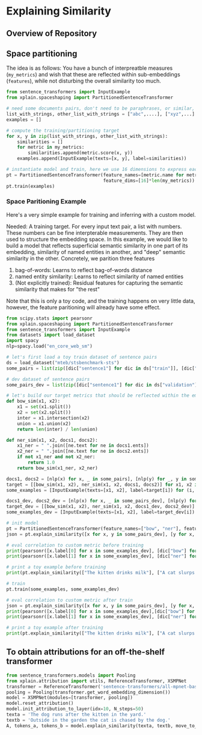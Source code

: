 # Explaining Similarity

## Overview of Repository

## Space partitioning

The idea is as follows: You have a bunch of interpreatble measures (`my_metrics`) and wish that these are reflected within sub-embeddings (`features`), while not disturbing the overall similarity too much.

```python
from sentence_transformers import InputExample
from xplain.spaceshaping import PartitionedSentenceTransformer

# need some documents pairs, don't need to be paraphrases, or similar, just some documents
list_with_strings, other_list_with_strings = ["abc",....], ["xyz",...]
examples = []

# compute the training/partitioning target
for x, y in zip(list_with_strings, other_list_with_strings):
	similarities = []
	for metric in my_metrics:
		similarities.append(metric.score(x, y))
	examples.append(InputExample(texts=[x, y], label=similarities))

# instantiate model and train, here we use 16 dimensions to express each metric
pt = PartitionedSentenceTransformer(feature_names=[metric.name for metric in my_metrics], 
                                    feature_dims=[16]*len(my_metrics))
pt.train(examples)
```

### Space Paritioning Example

Here's a very simple example for training and inferring with a custom model.

Needed: A training target. For every input text pair, a list with numbers. These numbers can be fine interpterable measurements. They are then used to structure the embedding space. In this example, we would like to build a model that reflects superficial semantic similarity in one part of its embedding, similarity of named entities in another, and "deep" semantic similarity in the other. Concretely, we parition three features

1. bag-of-words: Learns to reflect bag-of-words distance
2. named entity similarity: Learns to reflect similarity of named entities
3. (Not explicitly trained): Residual features for capturing the semantic similarity that makes for "the rest"

Note that this is only a toy code, and the training happens on very little data, however, the feature paritioning will already have some effect.

```python
from scipy.stats import pearsonr
from xplain.spaceshaping import PartitionedSentenceTransformer
from sentence_transformers import InputExample
from datasets import load_dataset
import spacy
nlp=spacy.load("en_core_web_sm")

# let's first load a toy train dataset of sentence pairs
ds = load_dataset("mteb/stsbenchmark-sts")
some_pairs = list(zip([dic["sentence1"] for dic in ds["train"]], [dic["sentence2"] for dic in ds["train"]]))

# dev dataset of sentence pairs
some_pairs_dev = list(zip([dic["sentence1"] for dic in ds["validation"]], [dic["sentence2"] for dic in ds["validation"]]))

# let's build our target metrics that should be reflected within the embedding space
def bow_sim(x1, x2):
	x1 = set(x1.split())
	x2 = set(x2.split())
	inter = x1.intersection(x2)
	union = x1.union(x2)
	return len(inter) / len(union)

def ner_sim(x1, x2, docs1, docs2):
	x1_ner = " ".join([ne.text for ne in docs1.ents])
	x2_ner = " ".join([ne.text for ne in docs2.ents])
	if not x1_ner and not x2_ner:
		return 1.0
	return bow_sim(x1_ner, x2_ner)

docs1, docs2 = [nlp(x) for x, _ in some_pairs], [nlp(y) for _, y in some_pairs]
target = [[bow_sim(x1, x2), ner_sim(x1, x2, docs1, docs2)] for x1, x2 in some_pairs]
some_examples = [InputExample(texts=[x1, x2], label=target[i]) for (i, (x1, x2)) in enumerate(some_pairs)]

docs1_dev, docs2_dev = [nlp(x) for x, _ in some_pairs_dev], [nlp(y) for _, y in some_pairs_dev]
target_dev = [[bow_sim(x1, x2), ner_sim(x1, x2, docs1_dev, docs2_dev)] for x1, x2 in some_pairs_dev]
some_examples_dev = [InputExample(texts=[x1, x2], label=target_dev[i]) for (i, (x1, x2)) in enumerate(some_pairs_dev)]

# init model
pt = PartitionedSentenceTransformer(feature_names=["bow", "ner"], feature_dims=[32, 32])
json = pt.explain_similarity([x for x, y in some_pairs_dev], [y for x, y in some_pairs_dev])

# eval correlation to custom metric before training
print(pearsonr([x.label[0] for x in some_examples_dev], [dic["bow"] for dic in json]))
print(pearsonr([x.label[1] for x in some_examples_dev], [dic["ner"] for dic in json]))

# print a toy example before training
print(pt.explain_similarity(["The kitten drinks milk"], ["A cat slurps something"]))

# train
pt.train(some_examples, some_examples_dev)

# eval correlation to custom metric after train
json = pt.explain_similarity([x for x, y in some_pairs_dev], [y for x, y in some_pairs_dev])
print(pearsonr([x.label[0] for x in some_examples_dev],[dic["bow"] for dic in json]))
print(pearsonr([x.label[1] for x in some_examples_dev], [dic["ner"] for dic in json]))

# print a toy example after training
print(pt.explain_similarity(["The kitten drinks milk"], ["A cat slurps something"]))
```

## To obtain attributions for an off-the-shelf transformer

```python
from sentence_transformers.models import Pooling
from xplain.attribution import utils, ReferenceTransformer, XSMPNet
transformer = ReferenceTransformer('sentence-transformers/all-mpnet-base-v2')
pooling = Pooling(transformer.get_word_embedding_dimension())
model = XSMPNet(modules=[transformer, pooling])
model.reset_attribution()
model.init_attribution_to_layer(idx=10, N_steps=50)
texta = 'The dog runs after the kitten in the yard.'
textb = 'Outside in the garden the cat is chased by the dog.'
A, tokens_a, tokens_b = model.explain_similarity(texta, textb, move_to_cpu=True, sim_measure='cos')
```

